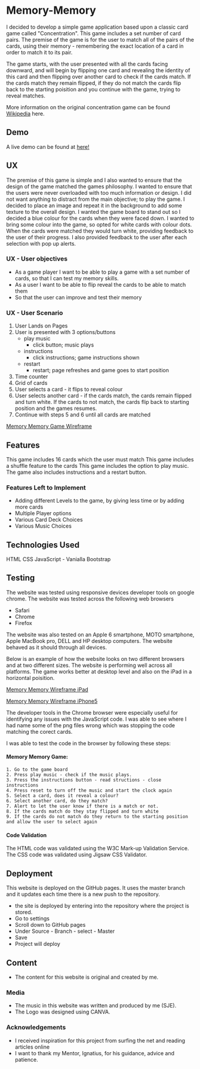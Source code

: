 # Memory-Memory

I decided to develop a simple game application based upon a classic card game called "Concentration". This game includes a set number of card pairs. The premise of the game is for the user to match all of the pairs of the cards, using their memory - remembering the exact location of a card in order to match it to its pair. 

The game starts, with the user presented with all the cards facing downward, and will begin by flipping one card and revealing the identity of this card and then flipping over another card to check if the cards match. If the cards match they remain flipped, if they do not match the cards flip back to the starting poisition and you continue with the game, trying to reveal matches. 

More information on the original concentration game can be found [Wikipedia](https://en.wikipedia.org/wiki/Concentration_(card_game)) here. 

## Demo
A live demo can be found at [here!](https://sje-1.github.io/Memory-Memory/) 
 
## UX
 
The premise of this game is simple and I also wanted to ensure that the design of the game matched the games philosophy. I wanted to ensure that the users were never overloaded with too much information or design. I did not want anything to distract from the main objective; to play the game. I decided to place an image and repeat it in the background to add some texture to the overall design. I wanted the game board to stand out so I decided a blue colour for the cards when they were faced down. I wanted to bring some colour into the game, so opted for white cards with colour dots. When the cards were matched they would turn white, providing feedback to the user of their progress. I also provided feedback to the user after each selection with pop up alerts. 

### UX - User objectives
- As a game player I want to be able to play a game with a set number of cards, so that I can test my memory skills.
- As a user I want to be able to flip reveal the cards to be able to match them 
- So that the user can improve and test their memory

### UX - User Scenario

1. User Lands on Pages
2. User is presented with 3 options/buttons 
    - play music
        - click button; music plays
    - instructions
        - click instructions; game instructions shown
    - restart 
        - restart; page refreshes and game goes to start position
3. Time counter 
4. Grid of cards 
5. User selects a card - it flips to reveal colour
6. User selects another card - if the cards match, the cards remain flipped and turn white. If the cards to not match, the cards flip back to starting position and the games resumes. 
7. Continue with steps 5 and 6 until all cards are matched 

[Memory Memory Game Wireframe](https://github.com/SJE-1/Memory-Memory/blob/0815b2e3e28d8b33e2e65b50f4716ff6fbb8c582/Wireframe/Memory%20Memory%20Game%20Wireframe.pdf)

## Features
This game includes 16 cards which the user must match
This game includes a shuffle feature to the cards 
This game includes the option to play music. 
The game also includes instructions and a restart button.


### Features Left to Implement
- Adding different Levels to the game, by giving less time or by adding more cards
- Multiple Player options
- Various Card Deck Choices 
- Various Music Choices

## Technologies Used

HTML 
CSS 
JavaScript - Vanialla 
Bootstrap 

## Testing

The website was tested using responsive devices developer tools on google chrome. The website was tested across the following web browsers

- Safari
- Chrome
- Firefox

The website was also tested on an Apple 6 smartphone, MOTO smartphone, Apple MacBook pro, DELL and HP desktop computers. The website behaved as it should through all devices.

Below is an example of how the website looks on two different browsers and at two different sizes. The website is performing well across all platforms. The game works better at desktop level and also on the iPad in a horizontal poisition.

[Memory Memory Wireframe iPad](https://github.com/SJE-1/Memory-Memory/blob/0815b2e3e28d8b33e2e65b50f4716ff6fbb8c582/Wireframe/Memory%20Memory%20-%20iPad%20Example.png)

[Memory Memory Wireframe iPhone5](https://github.com/SJE-1/Memory-Memory/blob/0815b2e3e28d8b33e2e65b50f4716ff6fbb8c582/Wireframe/Memory%20Memory%20Game%20-%20iPhone%205%20.png)


The developer tools in the Chrome browser were especially useful for identifying any issues with the JavaScript code. I was able to see where I had name some of the png files wrong which was stopping the code matching the corect cards. 

I was able to test the code in the browser by following these steps: 

#### Memory Memory Game:
    1. Go to the game board
    2. Press play music - check if the music plays. 
    3. Press the instructions button - read structions - close instructions
    4. Press reset to turn off the music and start the clock again
    5. Select a card, does it reveal a colour? 
    6. Select another card, do they match? 
    7. Alert to let the user know if there is a match or not. 
    8. If the cards match do they stay flipped and turn white 
    9. If the cards do not match do they return to the starting position and allow the user to select again

#### Code Validation
The HTML code was validated using the W3C Mark-up Validation Service. 
The CSS code was validated using Jigsaw CSS Validator.

## Deployment
This website is deployed on the GitHub pages. It uses the master branch and it updates each time there is a new push to the repository. 

- the site is deployed by entering into the repository where the project is       stored. 
- Go to settings 
- Scroll down to GitHub pages 
- Under Source - Branch - select - Master
- Save
- Project will deploy 

## Content
-	The content for this website is original and created by me.

### Media
- The music in this website was written and produced by me (SJE). 
- The Logo was designed using CANVA. 

### Acknowledgements

- I received inspiration for this project from surfing the net and reading articles online
- I want to thank my Mentor, Ignatius, for his guidance, advice and patience. 

